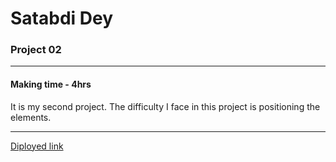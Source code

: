 # Satabdi Dey
### Project 02

---
#### Making time - 4hrs
It is my second project.
The difficulty I face in this project is positioning the elements.

---
[Diployed link](https://food-restaurant-2nd-project.netlify.app/
)
